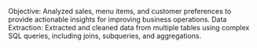 Objective: Analyzed sales, menu items, and customer preferences to provide actionable insights for improving business operations.
Data Extraction: Extracted and cleaned data from multiple tables using complex SQL queries, including joins, subqueries, and aggregations.
